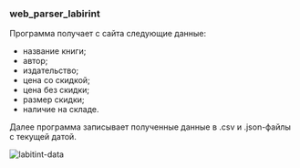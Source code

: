 ### web_parser_labirint

Программа получает с сайта следующие данные: 
- название книги;  
- автор;  
- издательство;  
- цена со скидкой;  
- цена без скидки;
- размер скидки;  
- наличие на складе.

Далее программа записывает полученные данные в .csv и .json-файлы с текущей датой. 

![labitint-data](https://github.com/Jarvinen-I/web_parser_labirint/assets/121432966/60fc5568-eaf2-43ad-85db-fbb1fb9f4196)

